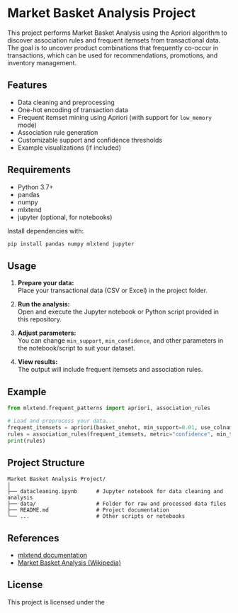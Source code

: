 # Market Basket Analysis Project

This project performs Market Basket Analysis using the Apriori algorithm to discover association rules and frequent itemsets from transactional data. The goal is to uncover product combinations that frequently co-occur in transactions, which can be used for recommendations, promotions, and inventory management.

## Features

- Data cleaning and preprocessing
- One-hot encoding of transaction data
- Frequent itemset mining using Apriori (with support for `low_memory` mode)
- Association rule generation
- Customizable support and confidence thresholds
- Example visualizations (if included)

## Requirements

- Python 3.7+
- pandas
- numpy
- mlxtend
- jupyter (optional, for notebooks)

Install dependencies with:

```bash
pip install pandas numpy mlxtend jupyter
```

## Usage

1. **Prepare your data:**  
   Place your transactional data (CSV or Excel) in the project folder.

2. **Run the analysis:**  
   Open and execute the Jupyter notebook or Python script provided in this repository.

3. **Adjust parameters:**  
   You can change `min_support`, `min_confidence`, and other parameters in the notebook/script to suit your dataset.

4. **View results:**  
   The output will include frequent itemsets and association rules.

## Example

```python
from mlxtend.frequent_patterns import apriori, association_rules

# Load and preprocess your data...
frequent_itemsets = apriori(basket_onehot, min_support=0.01, use_colnames=True, low_memory=True)
rules = association_rules(frequent_itemsets, metric="confidence", min_threshold=0.5)
print(rules)
```

## Project Structure

```
Market Basket Analysis Project/
│
├── datacleaning.ipynb      # Jupyter notebook for data cleaning and analysis
├── data/                   # Folder for raw and processed data files
├── README.md               # Project documentation
└── ...                     # Other scripts or notebooks
```

## References

- [mlxtend documentation](http://rasbt.github.io/mlxtend/)
- [Market Basket Analysis (Wikipedia)](https://en.wikipedia.org/wiki/Market_basket_analysis)

## License

This project is licensed under the
